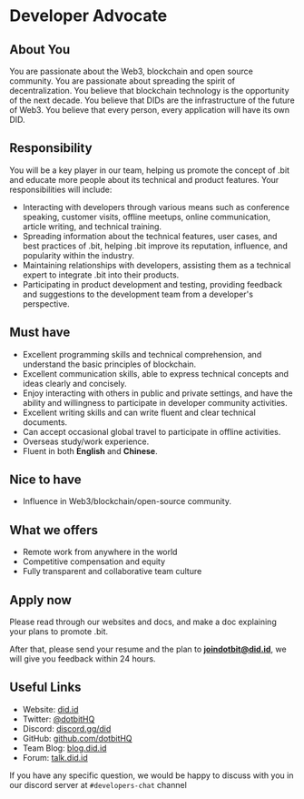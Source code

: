 # Developer Advocate

## About You

You are passionate about the Web3, blockchain and open source community. You are passionate about spreading the spirit of decentralization. You believe that blockchain technology is the opportunity of the next decade. You believe that DIDs are the infrastructure of the future of Web3. You believe that every person, every application will have its own DID.

## Responsibility

You will be a key player in our team, helping us promote the concept of .bit and educate more people about its technical and product features. Your responsibilities will include:

- Interacting with developers through various means such as conference speaking, customer visits, offline meetups, online communication, article writing, and technical training.
- Spreading information about the technical features, user cases, and best practices of .bit, helping .bit improve its reputation, influence, and popularity within the industry.
- Maintaining relationships with developers, assisting them as a technical expert to integrate .bit into their products.
- Participating in product development and testing, providing feedback and suggestions to the development team from a developer's perspective.

## Must have

- Excellent programming skills and technical comprehension, and understand the basic principles of blockchain.
- Excellent communication skills, able to express technical concepts and ideas clearly and concisely.
- Enjoy interacting with others in public and private settings, and have the ability and willingness to participate in developer community activities.
- Excellent writing skills and can write fluent and clear technical documents.
- Can accept occasional global travel to participate in offline activities.
- Overseas study/work experience.
- Fluent in both **English** and **Chinese**.

## Nice to have

- Influence in Web3/blockchain/open-source community.

## What we offers

- Remote work from anywhere in the world 
- Competitive compensation and equity
- Fully transparent and collaborative team culture

## Apply now

Please read through our websites and docs, and make a doc explaining your plans to promote .bit.

After that, please send your resume and the plan to **joindotbit@did.id**, we will give you feedback within 24 hours.

## Useful Links
- Website: [did.id](https://did.id)
- Twitter: [@dotbitHQ](https://twitter.com/dotbithq)
- Discord: [discord.gg/did](https://discord.gg/did)
- GitHub: [github.com/dotbitHQ](https://github.com/dotbitHQ)
- Team Blog: [blog.did.id](https://blog.did.id)
- Forum: [talk.did.id](https://talk.did.id)

If you have any specific question, we would be happy to discuss with you in our discord server at `#developers-chat` channel